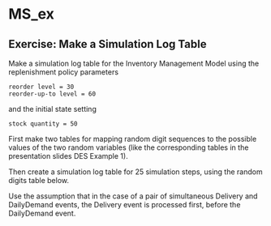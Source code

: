 # MS_ex

## Exercise: Make a Simulation Log Table

Make a simulation log table for the Inventory Management Model using the replenishment policy parameters

    reorder level = 30
    reorder-up-to level = 60

and the initial state setting

    stock quantity = 50

First make two tables for mapping random digit sequences to the possible values of the two random variables (like the corresponding tables in the presentation slides DES Example 1).

Then create a simulation log table for 25 simulation steps, using the random digits table below.

Use the assumption that in the case of a pair of simultaneous Delivery and DailyDemand events, the Delivery event is processed first, before the DailyDemand event.
